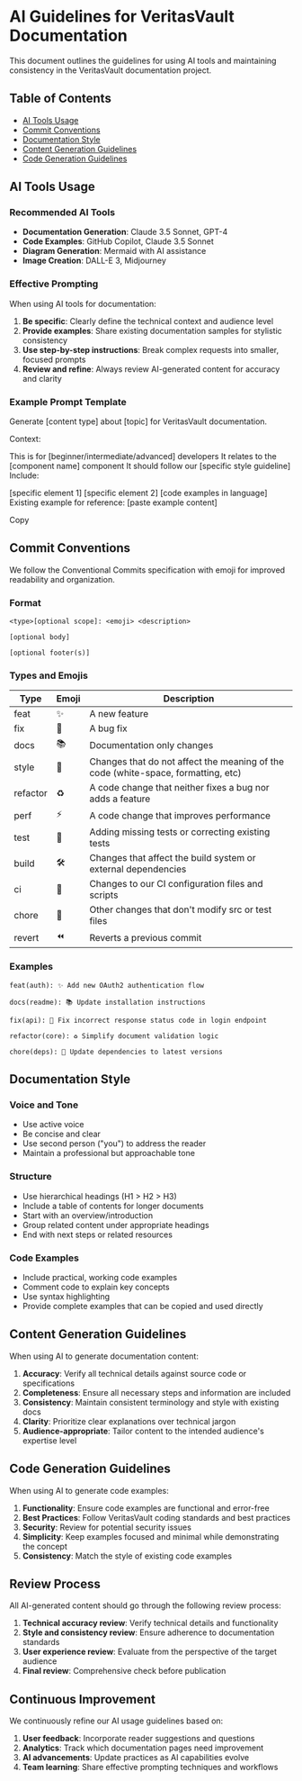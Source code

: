# AI Guidelines for VeritasVault Documentation

This document outlines the guidelines for using AI tools and maintaining consistency in the VeritasVault documentation project.

## Table of Contents

- [AI Tools Usage](#ai-tools-usage)
- [Commit Conventions](#commit-conventions)
- [Documentation Style](#documentation-style)
- [Content Generation Guidelines](#content-generation-guidelines)
- [Code Generation Guidelines](#code-generation-guidelines)

## AI Tools Usage

### Recommended AI Tools

- **Documentation Generation**: Claude 3.5 Sonnet, GPT-4
- **Code Examples**: GitHub Copilot, Claude 3.5 Sonnet
- **Diagram Generation**: Mermaid with AI assistance
- **Image Creation**: DALL-E 3, Midjourney

### Effective Prompting

When using AI tools for documentation:

1. **Be specific**: Clearly define the technical context and audience level
2. **Provide examples**: Share existing documentation samples for stylistic consistency
3. **Use step-by-step instructions**: Break complex requests into smaller, focused prompts
4. **Review and refine**: Always review AI-generated content for accuracy and clarity

### Example Prompt Template

Generate [content type] about [topic] for VeritasVault documentation.

Context:

This is for [beginner/intermediate/advanced] developers
It relates to the [component name] component
It should follow our [specific style guideline]
Include:

[specific element 1]
[specific element 2]
[code examples in language]
Existing example for reference:
[paste example content]

Copy

## Commit Conventions

We follow the Conventional Commits specification with emoji for improved readability and organization.

### Format

```text
<type>[optional scope]: <emoji> <description>

[optional body]

[optional footer(s)]
```

### Types and Emojis

| Type | Emoji | Description |
|------|-------|-------------|
| feat | ✨ | A new feature |
| fix | 🐛 | A bug fix |
| docs | 📚 | Documentation only changes |
| style | 💎 | Changes that do not affect the meaning of the code (white-space, formatting, etc) |
| refactor | ♻️ | A code change that neither fixes a bug nor adds a feature |
| perf | ⚡️ | A code change that improves performance |
| test | 🧪 | Adding missing tests or correcting existing tests |
| build | 🛠️ | Changes that affect the build system or external dependencies |
| ci | 👷 | Changes to our CI configuration files and scripts |
| chore | 🧹 | Other changes that don't modify src or test files |
| revert | ⏪ | Reverts a previous commit |

### Examples

```text
feat(auth): ✨ Add new OAuth2 authentication flow

docs(readme): 📚 Update installation instructions

fix(api): 🐛 Fix incorrect response status code in login endpoint

refactor(core): ♻️ Simplify document validation logic

chore(deps): 🧹 Update dependencies to latest versions
```

## Documentation Style

### Voice and Tone

- Use active voice
- Be concise and clear
- Use second person ("you") to address the reader
- Maintain a professional but approachable tone

### Structure

- Use hierarchical headings (H1 > H2 > H3)
- Include a table of contents for longer documents
- Start with an overview/introduction
- Group related content under appropriate headings
- End with next steps or related resources

### Code Examples

- Include practical, working code examples
- Comment code to explain key concepts
- Use syntax highlighting
- Provide complete examples that can be copied and used directly

## Content Generation Guidelines

When using AI to generate documentation content:

1. **Accuracy**: Verify all technical details against source code or specifications
2. **Completeness**: Ensure all necessary steps and information are included
3. **Consistency**: Maintain consistent terminology and style with existing docs
4. **Clarity**: Prioritize clear explanations over technical jargon
5. **Audience-appropriate**: Tailor content to the intended audience's expertise level

## Code Generation Guidelines

When using AI to generate code examples:

1. **Functionality**: Ensure code examples are functional and error-free
2. **Best Practices**: Follow VeritasVault coding standards and best practices
3. **Security**: Review for potential security issues
4. **Simplicity**: Keep examples focused and minimal while demonstrating the concept
5. **Consistency**: Match the style of existing code examples

## Review Process

All AI-generated content should go through the following review process:

1. **Technical accuracy review**: Verify technical details and functionality
2. **Style and consistency review**: Ensure adherence to documentation standards
3. **User experience review**: Evaluate from the perspective of the target audience
4. **Final review**: Comprehensive check before publication

## Continuous Improvement

We continuously refine our AI usage guidelines based on:

1. **User feedback**: Incorporate reader suggestions and questions
2. **Analytics**: Track which documentation pages need improvement
3. **AI advancements**: Update practices as AI capabilities evolve
4. **Team learning**: Share effective prompting techniques and workflows